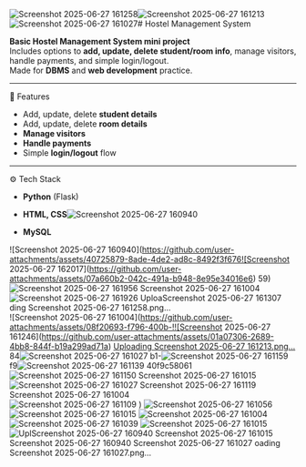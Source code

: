 ![Screenshot 2025-06-27 161258](https://github.com/user-attachments/assets/eaf28006-1277-4f3e-8341-fc464b539f1d)![Screenshot 2025-06-27 161213](https://github.com/user-attachments/assets/9ea8b622-4a6a-460e-bf3a-f90c2a8fc4fc)![Screenshot 2025-06-27 161027](https://github.com/user-attachments/assets/13f3ba5b-6bbd-45fa-b186-d2aa584f1aed)# Hostel Management System

**Basic Hostel Management System mini project**  
Includes options to **add, update, delete student/room info**, manage visitors, handle payments, and simple login/logout.  
Made for **DBMS** and **web development** practice.

---

 📂 Features

- Add, update, delete **student details**
- Add, update, delete **room details**
- **Manage visitors**
- **Handle payments**
- Simple **login/logout** flow

---

 ⚙️ Tech Stack
- **Python** (Flask)
- **HTML, CSS**![Screenshot 2025-06-27 160940](https://github.com/user-attachments/assets/53741dfc-3a4b-4302-ac2b-c56e438a0907)

- **MySQL** 


![Screenshot 2025-06-27 160940](https://github.com/user-attachments/assets/40725879-8ade-4de2-ad8c-8492f3f676![Screenshot 2025-06-27 162017](https://github.com/user-attachments/assets/07a660b2-042c-491a-b948-8e95e34016e6)
59)
![![Screenshot 2025-06-27 161956](https://github.com/user-attachments/assets/f6b9ec4f-cd06-4eaa-a8b4-2325d99772f7)
Screenshot 2025-06-27 161004](https://github.com/user-attachments/assets/0df42ab6-563e-467d-ad8d-f47b4aa26711)
![![Screenshot 2025-06-27 161926](https://github.com/user-attachments/assets/277cf247-faea-461a-b7d5-65a6ccb3531a)
Uploa![Screenshot 2025-06-27 161307](https://github.com/user-attachments/assets/ede14334-2fec-4e2d-98bc-5a0d7022a627)
ding Screenshot 2025-06-27 161258.png…]()
![Screenshot 2025-06-27 161004](https://github.com/user-attachments/assets/08f20693-f796-400b-!![Screenshot 2025-06-27 161246](https://github.com/user-attachments/assets/01a07306-2689-4bb8-844f-b19a299ad71a)
[Uploading Screenshot 2025-06-27 161213.png…]()
84![Screenshot 2025-06-27 161027](https://github.com/user-attachments/assets/b8988b83-8d70-4055-a5a4-e27960fb46b8)
b1-![Screenshot 2025-06-27 161159](https://github.com/user-attachments/assets/c14c0f77-97a9-4f39-b286-813ba5e0ba34)
f9![Screenshot 2025-06-27 161139](https://github.com/user-attachments/assets/6303868e-9cc5-4701-9c26-acc8d8aa2a36)
40f9c58061![![Screenshot 2025-06-27 161150](https://github.com/user-attachments/assets/97745bf8-e91d-426c-ab2f-14136b50245f)
Screenshot 2025-06-27 161015](https://github.com/user-attachments/assets/7c6ce39f-f1a7-48d9-a1e0-55a5ace43525)
![![Screenshot 2025-06-27 161027](https://github.com/user-attachments/assets/0eccf629-aac3-4fc1-ba67-7c4979b5437e)
![Screenshot 2025-06-27 161119](https://github.com/user-attachments/assets/56b6b722-c61a-4ca8-acdb-5b084c320661)
Screenshot 2025-06-27 161004](https://github.com/user-attachments/assets/14c93cd9-f6b2-4cc3-9227-dc4a9bb3a677)
![Screenshot 2025-06-27 161109](https://github.com/user-attachments/assets/f0b8d38b-dd49-441b-b0cc-f4d2bf14d75e)
)
![Screenshot 2025-06-27 161056](https://github.com/user-attachments/assets/ee727e72-0f40-41cb-b324-c920b6a8fb88)
![Screenshot 2025-06-27 161015](https://github.com/user-attachments/assets/6f8b2fe3-a1ab-4cd1-bc04-8a9dba657a79)
![Screenshot 2025-06-27 161004](https://github.com/user-attachments/assets/9f5e2a06-5c9f-4054-9fa3-3d63fed2c6d9)
![Screenshot 2025-06-27 161039](https://github.com/user-attachments/assets/b0d0b367-f25f-4ce3-b740-9a080dcb4bfc)
![Screenshot 2025-06-27 161015](https://github.com/user-attachments/assets/1ee055dc-1b40-4215-8bcc-a9d2630baa32)
![Upl![Screenshot 2025-06-27 160940](https://github.com/user-attachments/assets/963ee831-4baa-43e2-bfc1-5cf801257e95)
![Screenshot 2025-06-27 161015](https://github.com/user-attachments/assets/60990534-5e0b-4137-b5f4-6a96d91f2a75)
![Screenshot 2025-06-27 160940](https://github.com/user-attachments/assets/75e9a146-d24a-424e-955d-98236638a65a)
![Screenshot 2025-06-27 161027](https://github.com/user-attachments/assets/894594c3-9e52-4ad9-b7a5-5a975c47229e)
oading Screenshot 2025-06-27 161027.png…]()
